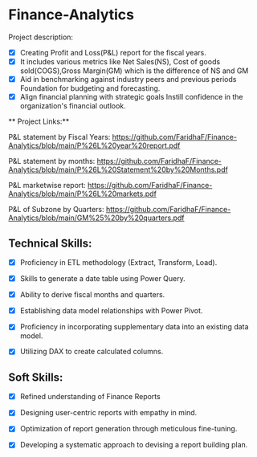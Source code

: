 # Finance-Analytics

Project description:
- [x] Creating Profit and Loss(P&L) report for the fiscal years.
- [x] It includes various metrics like Net Sales(NS), Cost of goods sold(COGS),Gross Margin(GM) which is the difference of NS and GM
- [x] Aid in benchmarking against industry peers and previous periods Foundation for budgeting and forecasting.
- [x] Align financial planning with strategic goals Instill confidence in the organization's financial outlook.

** Project Links:**

P&L statement by Fiscal Years: [https://github.com/FaridhaF/Finance-Analytics/blob/main/P%26L%20year%20report.pdf
](https://github.com/FaridhaF/Finance-Analytics/blob/main/P%26L%20by%20Fiscal%20Years.pdf)

P&L statement by months: https://github.com/FaridhaF/Finance-Analytics/blob/main/P%26L%20Statement%20by%20Months.pdf

P&L marketwise report: https://github.com/FaridhaF/Finance-Analytics/blob/main/P%26L%20markets.pdf

P&L of Subzone by Quarters: https://github.com/FaridhaF/Finance-Analytics/blob/main/GM%25%20by%20quarters.pdf


## Technical Skills:
- [x]	Proficiency in ETL methodology (Extract, Transform, Load).
- [x]	Skills to generate a date table using Power Query.
- [x]	Ability to derive fiscal months and quarters.
- [x]	Establishing data model relationships with Power Pivot.
- [x]	Proficiency in incorporating supplementary data into an existing data model.
- [x]	Utilizing DAX to create calculated columns.


## Soft Skills:
- [x]	Refined understanding of Finance Reports
- [x]	Designing user-centric reports with empathy in mind.
- [x]	Optimization of report generation through meticulous fine-tuning.
- [x]	Developing a systematic approach to devising a report building plan.

